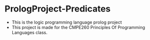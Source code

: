 # PrologProject-Predicates
* This is the logic programming language prolog project
* This project is made for the CMPE260 Principles Of Programming Languages class.
